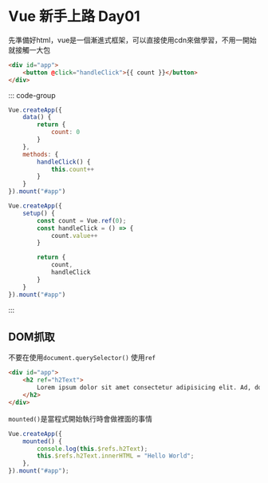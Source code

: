 # Vue 新手上路 Day01

先準備好html，vue是一個漸進式框架，可以直接使用cdn來做學習，不用一開始就接觸一大包

```html
<div id="app">
    <button @click="handleClick">{{ count }}</button>
</div>
```

::: code-group

```js [Options API]
Vue.createApp({
    data() {
        return {
            count: 0
        }
    },
    methods: {
        handleClick() {
            this.count++
        }
    }
}).mount("#app")
```

```js [Composition API]
Vue.createApp({
    setup() {
        const count = Vue.ref(0);
        const handleClick = () => {
            count.value++
        }

        return {
            count,
            handleClick
        }
    }
}).mount("#app")
```
:::


## DOM抓取

不要在使用`document.querySelector()`
使用`ref`

```html
<div id="app">
    <h2 ref="h2Text">
        Lorem ipsum dolor sit amet consectetur adipisicing elit. Ad, dolorem?
    </h2>
</div>
```

`mounted()`是當程式開始執行時會做裡面的事情
```js
Vue.createApp({
    mounted() {
        console.log(this.$refs.h2Text);
        this.$refs.h2Text.innerHTML = "Hello World";
    },
}).mount("#app");
```

